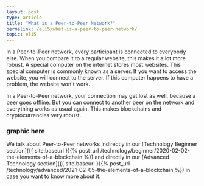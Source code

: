 ```yaml
---
layout: post
type: article
title: "What is a Peer-to-Peer Network?"
permalink: /eli5/what-is-a-peer-to-peer-network/
topic: eli5
---
```


In a Peer-to-Peer network, every participant is connected to everybody else. When you compare it to a regular website, this makes it a lot more robust. A special computer on the internet stores most websites. This special computer is commonly known as a server. If you want to access the website, you will connect to the server. If this computer happens to have a problem, the website won't work. 

In a Peer-to-Peer network, your connection may get lost as well, because a peer goes offline. But you can connect to another peer on the network and everything works as usual again. This makes blockchains and cryptocurrencies very robust.

### graphic here

We talk about Peer-to-Peer networks indirectly in our [Technology Beginner section]({{ site.baseurl }}{% post_url /technology/beginner/2020-02-02-the-elements-of-a-blockchain %}) and directly in our [Advanced Technology section]({{ site.baseurl }}{% post_url /technology/advanced/2021-02-05-the-elements-of-a-blockchain %}) in case you want to know more about it.
